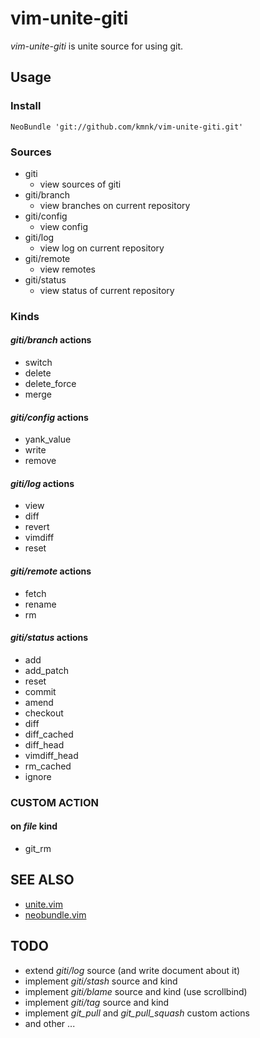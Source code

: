 # vim-unite-giti

*vim-unite-giti* is unite source for using git.

## Usage

### Install

    NeoBundle 'git://github.com/kmnk/vim-unite-giti.git'


### Sources

- giti
    - view sources of giti
- giti/branch
    - view branches on current repository
- giti/config
    - view config
- giti/log
    - view log on current repository
- giti/remote
    - view remotes
- giti/status
    - view status of current repository


### Kinds

#### *giti/branch* actions

- switch
- delete
- delete\_force
- merge


#### *giti/config* actions

- yank\_value
- write
- remove


#### *giti/log* actions

- view
- diff
- revert
- vimdiff
- reset


#### *giti/remote* actions

- fetch
- rename
- rm


#### *giti/status* actions

- add
- add\_patch
- reset
- commit
- amend
- checkout
- diff
- diff\_cached
- diff\_head
- vimdiff\_head
- rm\_cached
- ignore


### CUSTOM ACTION

#### on *file* kind

- git\_rm


## SEE ALSO

- [unite.vim][unite.vim]
- [neobundle.vim][neobundle.vim]


## TODO

- extend *giti/log* source (and write document about it)
- implement *giti/stash* source and kind
- implement *giti/blame* source and kind (use scrollbind)
- implement *giti/tag* source and kind
- implement *git_pull* and *git_pull_squash* custom actions
- and other ...

[unite.vim]: https://github.com/Shougo/unite.vim "unite.vim"
[neobundle.vim]: https://github.com/Shougo/neobundle.vim "neobundle.vim"
